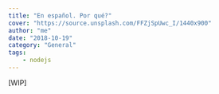 ```yaml
---
title: "En español. Por qué?"
cover: "https://source.unsplash.com/FFZjSpUwc_I/1440x900"
author: "me"
date: "2018-10-19"
category: "General"
tags:
    - nodejs
---
```

[WIP]
